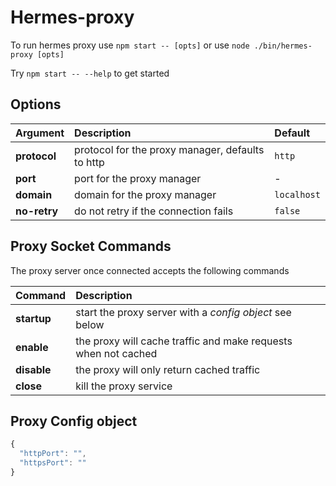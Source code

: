 # Hermes-proxy

To run hermes proxy use `npm start -- [opts]` or use `node ./bin/hermes-proxy [opts]`

Try `npm start -- --help` to get started

## Options

| Argument | Description | Default |
|:--|:--|:--|
| **protocol** | protocol for the proxy manager, defaults to http | `http` |
| **port** | port for the proxy manager | - |
| **domain** | domain for the proxy manager | `localhost` |
| **no-retry** | do not retry if the connection fails | `false` |

## Proxy Socket Commands

The proxy server once connected accepts the following commands

| Command | Description |
|:--|:--|
| **startup** | start the proxy server with a *config object* see below |
| **enable** | the proxy will cache traffic and make requests when not cached |
| **disable** | the proxy will only return cached traffic |
| **close** | kill the proxy service |

## Proxy Config object

```javascript
{
  "httpPort": "",
  "httpsPort": ""
}
```
